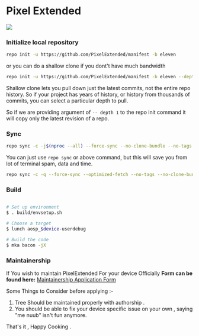 # Pixel Extended #
<img src="https://imgur.com/likQDEZ.png">

### Initialize local repository ###

```bash
repo init -u https://github.com/PixelExtended/manifest -b eleven
```
 or you can do a shallow clone if you dont't have much bandwidth
```bash
repo init -u https://github.com/PixelExtended/manifest -b eleven --depth=1
```
Shallow clone lets you pull down just the latest commits, not the entire repo history. So if your project has years of history, or history from thousands of commits, you can select a particular depth to pull.

So if we are providing argument of `-- depth 1` to the repo init command it will copy only the latest revision of a repo.

### Sync ###

```bash
repo sync -c -j$(nproc --all) --force-sync --no-clone-bundle --no-tags
```
You can just use `repo sync` or above command, but this will save you from lot of terminal spam, data and time.
```bash
repo sync -c -q --force-sync --optimized-fetch --no-tags --no-clone-bundle --prune -j$(nproc --all)
```

### Build ###

```bash

# Set up environment
$ . build/envsetup.sh

# Choose a target
$ lunch aosp_$device-userdebug

# Build the code
$ mka bacon -jX
```
### Maintainership ###

If You wish to maintain PixelExtended For your device Officially **Form can be found here:** [Maintainership Application Form](https://docs.google.com/forms/d/e/1FAIpQLScLH2gdeB6FzkOXTrYbBdzReLGgNiD5GiYrMesHLFt8SFDMlw/viewform)

Some Things to Consider before applying :- 

1. Tree Should be maintained properly with authorship .
2. You should be able to fix your device specific issue on your own , saying "me nuub" isn't fun anymore.

That's it , Happy Cooking .

